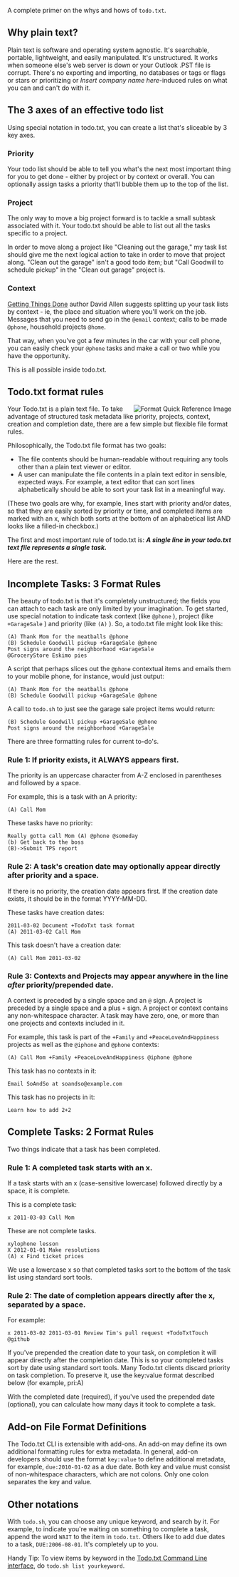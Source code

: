 A complete primer on the whys and hows of `todo.txt`.

## Why plain text?

Plain text is software and operating system agnostic. It's searchable,
portable, lightweight, and easily manipulated. It's unstructured. It
works when someone else's web server is down or your Outlook .PST file
is corrupt. There's no exporting and importing, no databases or tags or
flags or stars or prioritizing or _Insert company name here_-induced
rules on what you can and can't do with it.

## The 3 axes of an effective todo list

Using special notation in todo.txt, you can create a list that's
sliceable by 3 key axes.

### Priority
Your todo list should be able to tell you what's the next
most important thing for you to get done - either by project or by
context or overall. You can optionally assign tasks a priority that'll
bubble them up to the top of the list.

### Project
The only way to move a big project forward is to tackle a
small subtask associated with it. Your todo.txt should be able to list
out all the tasks specific to a project.

In order to move along a project like "Cleaning out the garage," my task
list should give me the next logical action to take in order to move
that project along. "Clean out the garage" isn't a good todo item; but
"Call Goodwill to schedule pickup" in the "Clean out garage" project is.

### Context
[Getting Things Done](https://en.wikipedia.org/wiki/Getting_Things_Done) author David
Allen suggests splitting up your task lists by context - ie, the place
and situation where you'll work on the job. Messages that you need to
send go in the `@email` context; calls to be made `@phone`, household
projects `@home`.

That way, when you've got a few minutes in the car with your cell phone,
you can easily check your `@phone` tasks and make a call or two while
you have the opportunity.

This is all possible inside todo.txt.

## Todo.txt format rules

<img align="right" src="./todo.txt_summary.svg" alt="Format Quick Reference Image"></span>Your
Todo.txt is a plain text file. To take advantage of structured task
metadata like priority, projects, context, creation and completion date,
there are a few simple but flexible file format rules.

Philosophically, the Todo.txt file format has two goals:

- The file contents should be human-readable without requiring any tools
  other than a plain text viewer or editor.
- A user can manipulate the file contents in a plain text editor in
  sensible, expected ways. For example, a text editor that can sort
  lines alphabetically should be able to sort your task list in a
  meaningful way.

(These two goals are why, for example, lines start with priority and/or
dates, so that they are easily sorted by priority or time, and completed
items are marked with an x, which both sorts at the bottom of an
alphabetical list AND looks like a filled-in checkbox.)

The first and most important rule of todo.txt is: ***A single line in
your todo.txt text file represents a single task.***

Here are the rest.

## Incomplete Tasks: 3 Format Rules

The beauty of todo.txt is that it's completely unstructured; the fields
you can attach to each task are only limited by your imagination. To get
started, use special notation to indicate task context (like `@phone`
), project (like `+GarageSale` ) and priority (like `(A)` ). So, a
todo.txt file might look like this:

    (A) Thank Mom for the meatballs @phone
    (B) Schedule Goodwill pickup +GarageSale @phone
    Post signs around the neighborhood +GarageSale
    @GroceryStore Eskimo pies

A script that perhaps slices out the `@phone` contextual items and
emails them to your mobile phone, for instance, would just output:

    (A) Thank Mom for the meatballs @phone 
    (B) Schedule Goodwill pickup +GarageSale @phone

A call to `todo.sh` to just see the garage sale project items would
return:

    (B) Schedule Goodwill pickup +GarageSale @phone
    Post signs around the neighborhood +GarageSale

There are three formatting rules for current to-do's.

### Rule 1: If priority exists, it ALWAYS appears first.

The priority is an uppercase character from A-Z enclosed in parentheses
and followed by a space.

For example, this is a task with an A priority:

    (A) Call Mom

These tasks have no priority:

    Really gotta call Mom (A) @phone @someday
    (b) Get back to the boss
    (B)->Submit TPS report

### Rule 2: A task's creation date may optionally appear directly after priority and a space.

If there is no priority, the creation date appears first. If the
creation date exists, it should be in the format YYYY-MM-DD.

These tasks have creation dates:

    2011-03-02 Document +TodoTxt task format
    (A) 2011-03-02 Call Mom

This task doesn't have a creation date:

    (A) Call Mom 2011-03-02

### Rule 3: Contexts and Projects may appear anywhere in the line *after* priority/prepended date.

A context is preceded by a single space and an `@` sign. A project is
preceded by a single space and a plus `+` sign. A project or context
contains any non-whitespace character. A task may have zero, one, or
more than one projects and contexts included in it.

For example, this task is part of the `+Family` and `+PeaceLoveAndHappiness`
projects as well as the `@iphone` and `@phone` contexts:

    (A) Call Mom +Family +PeaceLoveAndHappiness @iphone @phone

This task has no contexts in it:

    Email SoAndSo at soandso@example.com

This task has no projects in it:

    Learn how to add 2+2

## Complete Tasks: 2 Format Rules

Two things indicate that a task has been completed.

### Rule 1: A completed task starts with an x.

If a task starts with an x (case-sensitive lowercase) followed directly
by a space, it is complete.

This is a complete task:

    x 2011-03-03 Call Mom

These are not complete tasks.

    xylophone lesson
    X 2012-01-01 Make resolutions
    (A) x Find ticket prices

We use a lowercase x so that completed tasks sort to the bottom of the
task list using standard sort tools.

### Rule 2: The date of completion appears directly after the x, separated by a space.

For example:

    x 2011-03-02 2011-03-01 Review Tim's pull request +TodoTxtTouch @github

If you've prepended the creation date to your task, on completion it
will appear directly after the completion date. This is so your
completed tasks sort by date using standard sort tools. Many Todo.txt
clients discard priority on task completion. To preserve it, use the
key:value format described below (for example, pri:A)

With the completed date (required), if you've used the prepended date
(optional), you can calculate how many days it took to complete a task.

## Add-on File Format Definitions

The Todo.txt CLI is extensible with add-ons. An add-on may define its
own additional formatting rules for extra metadata. In general, add-on
developers should use the format `key:value` to define
additional metadata, for example, `due:2010-01-02` as a due
date. Both key and value must consist of non-whitespace characters,
which are not colons. Only one colon separates the key and value.

## Other notations

With `todo.sh`, you can choose any unique keyword, and search by it. For
example, to indicate you're waiting on something to complete a task,
append the word `WAIT` to the item in `todo.txt`. Others like to add due
dates to a task, `DUE:2006-08-01`. It's completely up to you.

Handy Tip: To view items by keyword in the [Todo.txt Command Line interface](https://github.com/todotxt/todo.txt-cli), do
`todo.sh list yourkeyword`.
